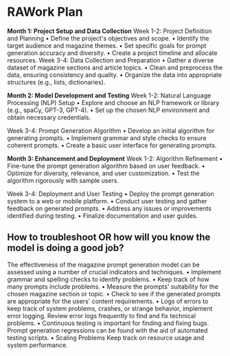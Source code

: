 # RAWork Plan

**Month 1: Project Setup and Data Collection**
  Week 1-2: Project Definition and Planning
  •	Define the project's objectives and scope.
  •	Identify the target audience and magazine themes.
  •	Set specific goals for prompt generation accuracy and diversity.
  •	Create a project timeline and allocate resources.
  Week 3-4: Data Collection and Preparation
  •	Gather a diverse dataset of magazine sections and article topics.
  •	Clean and preprocess the data, ensuring consistency and quality.
  •	Organize the data into appropriate structures (e.g., lists, dictionaries).

**Month 2: Model Development and Testing**
  Week 1-2: Natural Language Processing (NLP) Setup
  •	Explore and choose an NLP framework or library (e.g., spaCy, GPT-3, GPT-4).
  •	Set up the chosen NLP environment and obtain necessary credentials.
  
  Week 3-4: Prompt Generation Algorithm
  •	Develop an initial algorithm for generating prompts.
  •	Implement grammar and style checks to ensure coherent prompts.
  •	Create a basic user interface for generating prompts.

**Month 3: Enhancement and Deployment**
  Week 1-2: Algorithm Refinement
  •	Fine-tune the prompt generation algorithm based on user feedback.
  •	Optimize for diversity, relevance, and user customization.
  •	Test the algorithm rigorously with sample users.

  Week 3-4: Deployment and User Testing	•	Deploy the prompt generation system to a web or mobile platform.
  •	Conduct user testing and gather feedback on generated prompts.
  •	Address any issues or improvements identified during testing.
  •	Finalize documentation and user guides.

##  How to troubleshoot OR how will you know the model is doing a good job?

The effectiveness of the magazine prompt generation model can be assessed using a number of crucial indicators and techniques.
  •	Implement grammar and spelling checks to identify problems. 
  •	Keep track of how many prompts include problems. 
  •	Measure the prompts' suitability for the chosen magazine section or topic.
  •	Check to see if the generated prompts are appropriate for the users' content requirements. 
  •	Logs of errors to keep track of system problems, crashes, or strange behavior, implement error logging. Review error logs frequently 
    to find and fix technical problems.
  •	Continuous testing is important for finding and fixing bugs. Prompt generation regressions can be found with the aid of automated 
    testing scripts.
  •	Scaling Problems Keep track on resource usage and system performance.

  



